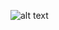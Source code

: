 ![alt text]([http://url/to/img.png](https://github.com/aleju03/POO-2023/blob/main/Agenda%20(Ej.%20Semana%205)/diagrama/AgendaDiagram.png?raw=true))
